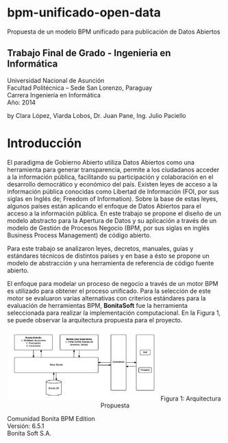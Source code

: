 # bpm-unificado-open-data
Propuesta de un modelo BPM unificado para publicación de Datos Abiertos


Trabajo Final de Grado - Ingenieria en Informática
--------------------------------------------------
Universidad Nacional de Asunción</br>
Facultad Politécnica – Sede San Lorenzo, Paraguay</br>
Carrera Ingeniería en Informática</br>
Año: 2014

by
Clara López,
Viarda Lobos,
Dr. Juan Pane,
Ing. Julio Paciello


Introducción
================
El paradigma de Gobierno Abierto utiliza Datos Abiertos como una herramienta para generar transparencia, permite a los ciudadanos acceder a la información pública, facilitando su participación y colaboración en el desarrollo democrático y económico del país. Existen leyes de acceso a la información pública conocidas como Libertad de Información (FOI, por sus siglas en Inglés de; Freedom of Information). Sobre la base de estas leyes, algunos países están aplicando el enfoque de Datos Abiertos para el acceso a la información pública. En este trabajo se propone el diseño de un modelo abstracto para la Apertura de Datos y su aplicación a través de un modelo de Gestión de Procesos Negocio (BPM, por sus siglas en inglés Business Process Management) de código abierto.</br>

Para este trabajo se analizaron leyes, decretos, manuales, guías y estándares técnicos de distintos países y en base a ésto se propone un modelo de abstracción y una herramienta de referencia de código fuente abierto.</br>

El enfoque para modelar un proceso de negocio a través de un motor BPM es utilizado para obtener el proceso unificado. Para la selección de este motor se evaluaron varias alternativas con criterios estándares para la evaluación de herramientas BPM, <b>BonitaSoft</b> fue la herramienta seleccionada para realizar la implementación computacional. En la Figura 1, se puede observar la arquitectura propuesta para el proyecto.</br>

<p align="center">
  <img src="https://github.com/clopezpy/bpm-unificado-open-data/blob/master/arquitectura.png" width="350" align="bottom"> Figura 1: Arquitectura Propuesta
</p>

Comunidad Bonita BPM Edition</br>
Versión: 6.5.1</br>
Bonita Soft S.A.
